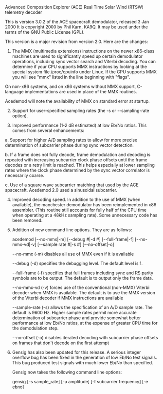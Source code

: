 Advanced Composition Explorer (ACE) Real Time Solar Wind (RTSW) telemetry decoder

This is version 3.0.2 of the ACE spacecraft demodulator, released 3 Jan 2000
It is copyright 2000 by Phil Karn, KA9Q. It may be used under the terms of
the GNU Public License (GPL).

This version is a major revision from version 2.0. Here are the changes:

1. The MMX (multimedia extensions) instructions on the newer x86-class
machines are used to significantly speed up certain demodulator
operations, including sync vector search and Viterbi decoding. You can
determine if your CPU supports MMX instructions by looking at the
special system file /proc/cpuinfo under Linux. If the CPU supports MMX
you will see "mmx" listed in the line beginning with "flags".

On non-x86 systems, and on x86 systems without MMX support, C-language
implementations are used in place of the MMX routines.

Acedemod will note the availability of MMX on standard error at
startup.

2. Support for user-specified sampling rates (the -s or --sampling-rate
option).

3. Improved performance (1-2 dB estimated) at low Eb/No ratios. This comes
from several enhancements:

  a. Support for higher A/D sampling rates to allow for more precise
     determination of subcarrier phase during sync vector detection.

  b. If a frame does not fully decode, frame demodulation and decoding is
     repeated with increasing subcarrier clock phase offsets
     until the frame decodes or a retry limit is reached. This helps
     especially at lower sampling rates where the clock phase
     determined by the sync vector correlator is necessarily coarse.

  c. Use of a square wave subcarrier matching that used by the ACE spacecraft.
     Acedemod 2.0 used a sinusoidal subcarrier.

4. Improved decoding speed. In addition to the use of MMX (when available),
the manchester demodulator has been reimplemented in x86 assembler. (This
routine still accounts for fully half of the CPU time when operating at
a 48kHz sampling rate). Some unnecessary code has been removed.

5. Addition of new command line options. They are as follows:

   acedemod [--no-mmx|-m] [--debug #|-d #] [--full-frame|-f] [--no-mmx-vd|-v]
     [--sample rate #|-s #] [--no-offset|-o]

   --no-mmx (-m) disables all use of MMX even if it is available

   --debug (-d) specifies the debugging level. The default level is 1.

   --full-frame (-f) specifies that full frames including sync and RS parity
     symbols are to be output. The default is to output only the frame data.

   --no-mmx-vd (-v) forces use of the conventional (non-MMX) Viterbi decoder
     when MMX is available. The default is to use the MMX version of the
     Viterbi decoder if MMX instructions are available

   --sample-rate (-s) allows the specification of an A/D sample rate. The
     default is 9600 Hz. Higher sample rates permit more accurate determination
     of subcarrier phase and provide somewhat better performance at low Eb/No
     ratios, at the expense of greater CPU time for the demodulation step.

   --no-offset (-o) disables iterated decoding with subcarrier phase offsets
     on frames that don't decode on the first attempt

6. Gensig has also been updated for this release. A serious integer
   overflow bug has been fixed in the generation of low Eb/No test signals.
   This bug produced test signals with much lower Eb/No than specified.

   Gensig now takes the following command line options:

   gensig [-s sample_rate] [-a amplitude] [-f subcarrier frequency] [-e ebno]

